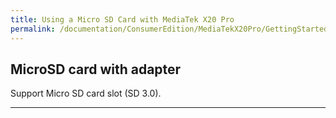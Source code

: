 ```yaml
---
title: Using a Micro SD Card with MediaTek X20 Pro
permalink: /documentation/ConsumerEdition/MediaTekX20Pro/GettingStarted/Sdcard.md.html
---
```

## MicroSD card with adapter

Support Micro SD card slot (SD 3.0).

***
